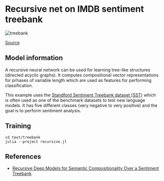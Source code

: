 # Recursive net on IMDB sentiment treebank

![treebank](../treebank/docs/treebank.png)

[Source](https://nlp.stanford.edu/~socherr/EMNLP2013_RNTN.pdf)

## Model information

A recursive neural network can be used for learning tree-like structures (directed acyclic graphs). It computes compositional vector representations for prhases of variable length which are used as features for performing classification. 

This example uses the [Standford Sentiment Treebank dataset (SST)](https://nlp.stanford.edu/sentiment/index.html) which is often used as one of the benchmark datasets to test new language models. It has five different classes (very negative to very positive) and the goal is to perform sentiment analysis.


## Training

```shell
cd text/treebank
julia --project recursive.jl
```

## References

* [Recursive Deep Models for Semantic Compositionality Over a Sentiment Treebank](https://nlp.stanford.edu/~socherr/EMNLP2013_RNTN.pdf)
